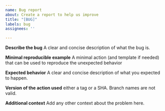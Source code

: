 ```yaml
---
name: Bug report
about: Create a report to help us improve
title: "[BUG]"
labels: bug
assignees: ''

---
```


**Describe the bug**
A clear and concise description of what the bug is.

**Minimal reproducible example**
A minimal action (and template if needed) that can be used to reproduce the unexpected behavior


**Expected behavior**
A clear and concise description of what you expected to happen.

**Version of the action used**
either a tag or a SHA. Branch names are not valid.

**Additional context**
Add any other context about the problem here.
